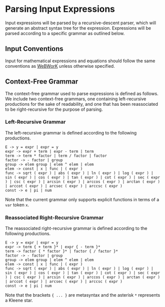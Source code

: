 # Parsing Input Expressions
Input expressions will be parsed by a recursive-descent parser, which will generate an abstract syntax tree for the expression. Expressions will be parsed according to a specific grammar as outlined below.

## Input Conventions
Input for mathematical expressions and equations should follow the same conventions as [WeBWorK](https://webwork.maa.org/wiki/Available_Functions#Syntax_for_entering_expressions "WeBWorK Documentation")
 unless otherwise specified.

## Context-Free Grammar
The context-free grammar used to parse expressions is defined as follows. We include two context-free grammars, one containing left-recursive productions for the sake of readability, and one that has been reassociated to be right-recursive for the purpose of parsing.

### Left-Recursive Grammar
The left-recursive grammar is defined according to the following productions.
```
E -> y = expr | expr = y
expr -> expr + term | expr - term | term
term -> term * factor | term / factor | factor
factor -> - factor | group
group -> elem group | elem ^ elem | elem
elem -> const | x | func | ( expr )
func -> sqrt ( expr ) | abs ( expr ) | ln ( expr ) | log ( expr ) | sin ( expr ) | cos ( expr ) | tan ( expr ) | cot ( expr ) | sec ( expr ) | csc ( expr ) | arcsin ( expr ) | arccos ( expr ) | arctan ( expr ) | arccot ( expr ) | arcsec ( expr ) | arccsc ( expr )
const -> e | pi | num
```
Note that the current grammar only supports explicit functions in terms of a `var` token `x`.

### Reassociated Right-Recursive Grammar
The reassociated right-recursive grammar is defined according to the following productions.
```
E -> y = expr | expr = y
expr -> term { + term }* | expr { - term }*
term -> factor { * factor }* | factor { / factor }*
factor -> - factor | group
group -> elem group | elem ^ elem | elem
elem -> const | x | func | ( expr )
func -> sqrt ( expr ) | abs ( expr ) | ln ( expr ) | log ( expr ) | sin ( expr ) | cos ( expr ) | tan ( expr ) | cot ( expr ) | sec ( expr ) | csc ( expr ) | arcsin ( expr ) | arccos ( expr ) | arctan ( expr ) | arccot ( expr ) | arcsec ( expr ) | arccsc ( expr )
const -> e | pi | num
```
Note that the brackets `{ ... }` are metasyntax and the asterisk `*` represents a Kleene star.
